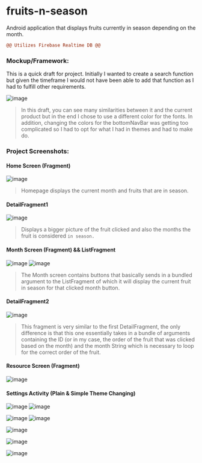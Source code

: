 # fruits-n-season
Android application that displays fruits currently in season depending on the month.
```diff
@@ Utilizes Firebase Realtime DB @@
```

### Mockup/Framework:
This is a quick draft for project. Initially I wanted to create a search function 
but given the timeframe I would not have been able to add that function as I had to fulfill other requirements.


![image](https://user-images.githubusercontent.com/64164615/155824995-84ad83d2-1244-4ec5-8140-29df7014fef2.png)
>In this draft, you can see many similarities between it and the current product but in the end I chose to use a different color for the fonts. In addition,
>changing the colors for the bottomNavBar was getting too complicated so I had to opt for what I had in themes and had to make do.

### Project Screenshots:

#### Home Screen (Fragment)
![image](https://user-images.githubusercontent.com/64164615/155825163-e7289b87-8e2b-41db-81a9-6dea133d3820.png)
> Homepage displays the current month and fruits that are in season.

#### DetailFragment1
![image](https://user-images.githubusercontent.com/64164615/155825317-ab85cfb3-06d9-4791-97fd-53903c648bce.png)
> Displays a bigger picture of the fruit clicked and also the months the fruit is considered `in season.`


#### Month Screen (Fragment) && ListFragment
![image](https://user-images.githubusercontent.com/64164615/155825354-238df90f-0a58-4c31-a073-5f5f2f42e8f9.png)
![image](https://user-images.githubusercontent.com/64164615/155825367-10e52053-15ff-4c02-b0ac-ea0df0c4650b.png)
> The Month screen contains buttons that basically sends in a bundled argument to the ListFragment of which it will display the current fruit in season for that clicked month button.

#### DetailFragment2
![image](https://user-images.githubusercontent.com/64164615/155825428-f7a94c7f-df22-4a54-93c9-17ae79350f4c.png)
> This fragment is very similar to the first DetailFragment, the only difference is that this one essentially takes in a bundle of arguments containing
> the ID (or in my case, the order of the fruit that was clicked based on the month) and the month String which is necessary to loop for the correct order of the fruit.

#### Resource Screen (Fragment)
![image](https://user-images.githubusercontent.com/64164615/155825441-f5b51faf-9868-4b82-9e79-4a59816923f1.png)

#### Settings Activity (Plain & Simple Theme Changing)
![image](https://user-images.githubusercontent.com/64164615/155825550-96a18d66-c4ba-4d5e-a886-bebbf7542eac.png)
![image](https://user-images.githubusercontent.com/64164615/155825558-2f1ada80-a940-4309-b054-20094b470a44.png)


![image](https://user-images.githubusercontent.com/64164615/155825562-67002fb4-200b-4087-b389-730cec95c1c2.png)
![image](https://user-images.githubusercontent.com/64164615/155825163-e7289b87-8e2b-41db-81a9-6dea133d3820.png)

![image](https://user-images.githubusercontent.com/64164615/155825574-491822f1-d26a-48b6-b0a6-1e7e7a267b78.png)


![image](https://user-images.githubusercontent.com/64164615/155825585-321658b5-ae0a-4b32-934b-51b196eb6b3e.png)


![image](https://user-images.githubusercontent.com/64164615/155825582-6874fc22-2068-41df-b23b-7bd9d3f8dc74.png)





